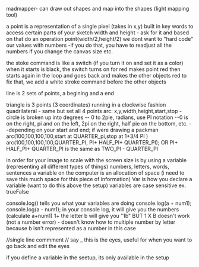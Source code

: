 madmapper- can draw out shapes and map into the shapes (light mapping tool)

a  point is a representation of a single pixel (takes in x,y)
built in key words to access certain parts of your sketch
width and height - ask for it and based on that do an operation
point(width/2,height/2)
we dont want to "hard code" our values with numbers
-if you do that, you have to readjust all the numbers if you change the canvas size etc.

the stoke command is like a switch (if you turn it on and set it as a color)
when it starts is black, the switch turns on for red makes point red then starts again in the loop and goes back and makes the other objects red
to fix that, we add a white stroke command before the other objects

line is 2 sets of points, a begining and a end

triangle is 3 points (3 coordinates) running in a clockwise fashion
quadrilateral - same but set all 4 points
arc: x,y,width,height,start,stop
-circle is broken up into degrees
-- 0 to 2pie, radians, use PI notation
--0 is on the right, pi and on the left, 2pi on the right, half pie on the bottom, etc.
--depending on your start and end; if were drawing a packman arc(100,100,100,100,start at QUARTER_pi,stop at 1+3/4 PI )
arc(100,100,100,100,QUARTER_PI, PI+ HALF_PI+ QUARTER_PI);
OR PI+ HALF_PI+ QUARTER_PI is the same as TWO_PI - QUARTER_PI

in order for your image to scale with the screen size is by using a variable
(representing all different types of things) numbers, letters, words, sentences
a variable on the computer is an allocation of space (i need to save this much space for this piece of information)
Var is how you declare a variable (want to do this above the setup)
variables are case sensitive ex. trueFalse

console.log() tells you what your variables are doing
console.log(a + num1);
console.log(a - num1);
in your console log, it will give you the numbers (calculate a+num1)
1+ the letter b will give you "1b"
BUT 1 X B doesn't work (not a number error)  - doesn't know how to multiple number by letter because b isn't represented as a number in this case

//single line commment
// say _ this is the eyes, useful for when you want to go back and edit the eyes

if you define a variable in the seetup, its only available in the setup

